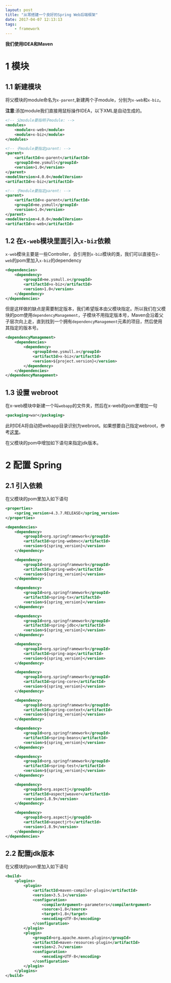 ```yaml
---
layout: post
title: "从零搭建一个良好的Spring Web后端框架"
date: 2017-04-07 12:13:13
tags:
    - framework
---
```


**我们使用IDEA和Maven**

# 1 模块

## 1.1 新建模块

将父模块的module命名为`x-parent`,新建两个子module，分别为`x-web`和`x-biz`。

**注意**:添加module我们直接用鼠标操作IDEA，以下XML是自动生成的。
```xml
<!-- 父module要指明子module: -->
<modules>
    <module>x-web</module>
    <module>x-biz</module>
</modules>
```
```xml
<!-- 子module要指定parent: -->
<parent>
    <artifactId>x-parent</artifactId>
    <groupId>me.ysmull</groupId>
    <version>1.0</version>
</parent>
<modelVersion>4.0.0</modelVersion>
<artifactId>x-biz</artifactId>
```
```xml
<!-- 子module要指定parent: -->
<parent>
    <artifactId>x-parent</artifactId>
    <groupId>me.ysmull</groupId>
    <version>1.0</version>
</parent>
<modelVersion>4.0.0</modelVersion>
<artifactId>x-web</artifactId>
```

## 1.2 在`x-web`模块里面引入`x-biz`依赖
`x-web`模块主要是一些Controller，会引用到`x-biz`模块的类，我们可以直接在`x-web`的pom里加入`x-biz`的dependency
```xml
<dependencies>
    <dependency>
        <groupId>me.ysmull.x</groupId>
        <artifactId>x-biz</artifactId>
        <version>1.0</version>
    </dependency>
</dependencies>
```
但是这样做的缺点是需要制定版本，我们希望版本由父模块指定。所以我们在父模块的pom使用`dependencyManagement`，子模块不用指定版本号，Maven会沿着父子层次向上走，直到找到一个拥有`dependencyManagement`元素的项目，然后使用其指定的版本号。
```xml
<dependencyManagement>
    <dependencies>
        <dependency>
            <groupId>me.ysmull.x</groupId>
            <artifactId>x-biz</artifactId>
            <version>${project.version}</version>
        </dependency>
    </dependencies>
</dependencyManagement>
```

## 1.3 设置 webroot

在x-web模块中新建一个叫`webapp`的文件夹，然后在x-web的pom里增加一句
```xml
<packaging>war</packaging>
```
此时IDEA将自动把webapp目录识别为webroot。如果想要自己指定webroot，参考[这里][设置webroot]。

在父模块的pom中增加如下语句来指定jdk版本。


# 2 配置 Spring

## 2.1 引入依赖

在父模块的pom里加入如下语句
```xml
<properties>
    <spring_version>4.3.7.RELEASE</spring_version>
</properties>

<dependencies>
    <dependency>
        <groupId>org.springframework</groupId>
        <artifactId>spring-webmvc</artifactId>
        <version>${spring_version}</version>
    </dependency>

    <dependency>
        <groupId>org.springframework</groupId>
        <artifactId>spring-web</artifactId>
        <version>${spring_version}</version>
    </dependency>

    <dependency>
        <groupId>org.springframework</groupId>
        <artifactId>spring-tx</artifactId>
        <version>${spring_version}</version>
    </dependency>

    <dependency>
        <groupId>org.springframework</groupId>
        <artifactId>spring-jdbc</artifactId>
        <version>${spring_version}</version>
    </dependency>

    <dependency>
        <groupId>org.springframework</groupId>
        <artifactId>spring-aop</artifactId>
        <version>${spring_version}</version>
    </dependency>

    <dependency>
        <groupId>org.springframework</groupId>
        <artifactId>spring-core</artifactId>
        <version>${spring_version}</version>
    </dependency>

    <dependency>
        <groupId>org.springframework</groupId>
        <artifactId>spring-context</artifactId>
        <version>${spring_version}</version>
    </dependency>

    <dependency>
        <groupId>org.springframework</groupId>
        <artifactId>spring-beans</artifactId>
        <version>${spring_version}</version>
    </dependency>

    <dependency>
        <groupId>org.springframework</groupId>
        <artifactId>spring-test</artifactId>
        <version>${spring_version}</version>
    </dependency>

    <dependency>
        <groupId>org.aspectj</groupId>
        <artifactId>aspectjweaver</artifactId>
        <version>1.8.9</version>
    </dependency>

    <dependency>
        <groupId>org.aspectj</groupId>
        <artifactId>aspectjrt</artifactId>
        <version>1.8.9</version>
    </dependency>
</dependencies>
```
## 2.2 配置jdk版本
在父模块的pom里加入如下语句
```xml
<build>
    <plugins>
        <plugin>
            <artifactId>maven-compiler-plugin</artifactId>
            <version>3.5.1</version>
            <configuration>
                <compilerArgument>-parameters</compilerArgument>
                <source>1.8</source>
                <target>1.8</target>
                <encoding>UTF-8</encoding>
            </configuration>
        </plugin>
        <plugin>
            <groupId>org.apache.maven.plugins</groupId>
            <artifactId>maven-resources-plugin</artifactId>
            <version>2.7</version>
            <configuration>
                <encoding>UTF-8</encoding>
            </configuration>
        </plugin>
    </plugins>
</build>
```

[设置webroot]:http://stackoverflow.com/questions/13390239/how-to-configure-custom-maven-project-structure/13390266
